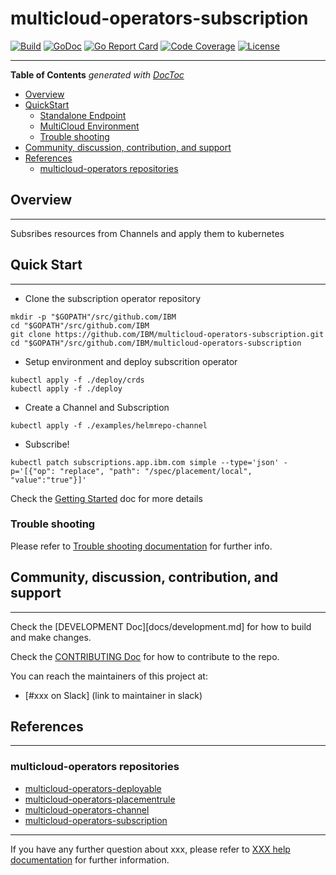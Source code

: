 # multicloud-operators-subscription

[![Build](http://35.227.205.240/badge.svg?jobs=build_multicloud-operators-subscription)](http://35.227.205.240/?job=images_multicloud-operators-subscription_postsubmit)
[![GoDoc](https://godoc.org/github.com/IBM/multicloud-operators-subscription?status.svg)](https://godoc.org/github.com/IBM/multicloud-operators-subscription)
[![Go Report Card](https://goreportcard.com/badge/github.com/IBM/multicloud-operators-subscription)](https://goreportcard.com/report/github.com/IBM/multicloud-operators-subscription)
[![Code Coverage](https://codecov.io/gh/IBM/multicloud-operators-subscription/branch/master/graphs/badge.svg?branch=master)](https://codecov.io/gh/IBM/multicloud-operators-subscription?branch=master)
[![License](https://img.shields.io/:license-apache-blue.svg)](http://www.apache.org/licenses/LICENSE-2.0.html)

------

<!-- START doctoc generated TOC please keep comment here to allow auto update -->
<!-- DON'T EDIT THIS SECTION, INSTEAD RE-RUN doctoc TO UPDATE -->
**Table of Contents**  *generated with [DocToc](https://github.com/thlorenz/doctoc)*

- [Overview](#overview)
- [QuickStart](#quickstart)
    - [Standalone Endpoint](#standalone-endpoint)
    - [MultiCloud Environment](#multicloud-environment)
    - [Trouble shooting](#trouble-shooting)
- [Community, discussion, contribution, and support](#community-discussion-contribution-and-support)
- [References](#references)
    - [multicloud-operators repositories](#multicloud-operators-repositories)

<!-- END doctoc generated TOC please keep comment here to allow auto update -->

## Overview

------

Subsribes resources from Channels and apply them to kubernetes

## Quick Start

------

- Clone the subscription operator repository

```shell
mkdir -p "$GOPATH"/src/github.com/IBM
cd "$GOPATH"/src/github.com/IBM
git clone https://github.com/IBM/multicloud-operators-subscription.git
cd "$GOPATH"/src/github.com/IBM/multicloud-operators-subscription
```

- Setup environment and deploy subscrition operator

```shell
kubectl apply -f ./deploy/crds
kubectl apply -f ./deploy
```

- Create a Channel and Subscription

```shell
kubectl apply -f ./examples/helmrepo-channel
```

- Subscribe!

```shell
kubectl patch subscriptions.app.ibm.com simple --type='json' -p='[{"op": "replace", "path": "/spec/placement/local", "value":"true"}]'
```

Check the [Getting Started](docs/getting_started) doc for more details

### Trouble shooting

Please refer to [Trouble shooting documentation](docs/trouble_shooting.md) for further info.

## Community, discussion, contribution, and support

------

Check the [DEVELOPMENT Doc][docs/development.md] for how to build and make changes.

Check the [CONTRIBUTING Doc](CONTRIBUTING.md) for how to contribute to the repo.

You can reach the maintainers of this project at:

- [#xxx on Slack] (link to maintainer in slack)

## References

------

### multicloud-operators repositories

- [multicloud-operators-deployable](https://github.com/IBM/multicloud-operators-deployable)
- [multicloud-operators-placementrule](https://github.com/IBM/multicloud-operators-placementrule)
- [multicloud-operators-channel](https://github.com/IBM/multicloud-operators-channel)
- [multicloud-operators-subscription](https://github.com/IBM/multicloud-operators-subscription)

------

If you have any further question about xxx, please refer to
[XXX help documentation](docs/xxx_help.md) for further information.
